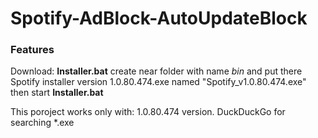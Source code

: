 # Spotify-AdBlock-AutoUpdateBlock
### Features
Download:
**Installer.bat**
create near folder with name *bin* and put there Spotify installer version 1.0.80.474.exe named "Spotify_v1.0.80.474.exe" then start **Installer.bat**

This poroject works only with: 1.0.80.474 version. 
DuckDuckGo for searching *.exe
